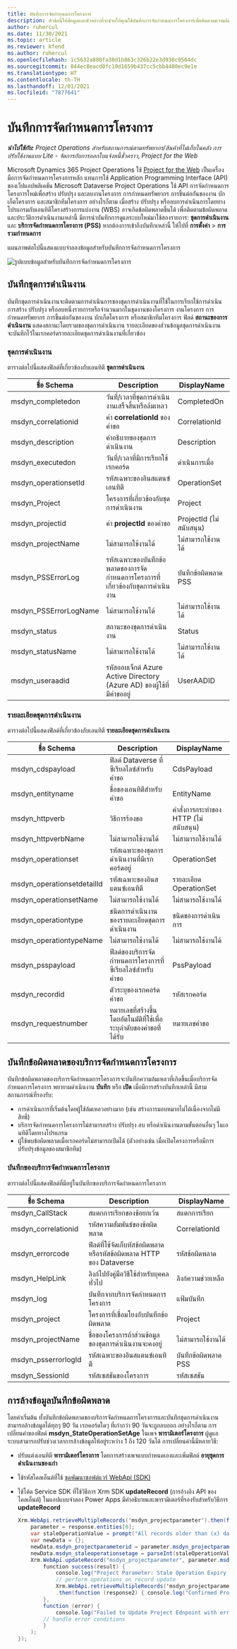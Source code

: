 ```yaml
---
title: บันทึกการจัดกำหนดการโครงการ
description: หัวข้อนี้ให้ข้อมูลและตัวอย่างที่จะช่วยให้คุณใช้บันทึกการจัดกำหนดการโครงการเพื่อติดตามความล้มเหลวที่เกี่ยวข้องกับบริการจัดกำหนดการโครงการและ API การจัดกำหนดการโครงการ
author: ruhercul
ms.date: 11/30/2021
ms.topic: article
ms.reviewer: kfend
ms.author: ruhercul
ms.openlocfilehash: 1c5632a880fa30d1b863c326b22e3d930c9564dc
ms.sourcegitcommit: 844ec8eacd0fc10d1659b437cc5cbb4480ec9e1e
ms.translationtype: HT
ms.contentlocale: th-TH
ms.lasthandoff: 12/01/2021
ms.locfileid: "7877641"
---
```

# <a name="project-scheduling-logs"></a>บันทึกการจัดกำหนดการโครงการ

_**นำไปใช้กับ:** Project Operations สำหรับสถานการณ์ตามทรัพยากร/สินค้าที่ไม่เก็บในคลัง การปรับใช้งานแบบ Lite - จัดการกับการออกใบแจ้งหนี้ชั่วคราว_, _Project for the Web_

Microsoft Dynamics 365 Project Operations ใช้ [Project for the Web](https://support.microsoft.com/office/what-is-project-for-the-web-c19b2421-3c9d-4037-97c6-f66b6e1d2eb5) เป็นเครื่องมือการจัดกำหนดการโครงการหลัก แทนการใช้ Application Programming Interface (API) ของเว็ปแอปพลิเคชัน Microsoft Dataverse Project Operations ใช้ API การจัดกำหนดการโครงการใหม่เพื่อสร้าง ปรับปรุง และลบงานโครงการ การกำหนดทรัพยากร การขึ้นต่อกันของงาน บักเก็ตโครงการ และสมาชิกทีมโครงการ อย่างไรก็ตาม เมื่อสร้าง ปรับปรุง หรือลบการดำเนินการโดยทางโปรแกรมกับเอนทิตีโครงสร้างการแบ่งงาน (WBS) อาจเกิดข้อผิดพลาดขึ้นได้ เพื่อติดตามข้อผิดพลาดและประวัติการดำเนินงานเหล่านี้ มีการนำบันทึกการดูแลระบบใหม่มาใช้สองรายการ: **ชุดการดำเนินงาน** และ **บริการจัดกำหนดการโครงการ (PSS)** หากต้องการเข้าถึงบันทึกเหล่านี้ ให้ไปที่ **การตั้งค่า** \> **การรวมกำหนดการ**

แผนภาพต่อไปนี้แสดงแบบจำลองข้อมูลสำหรับบันทึกการจัดกำหนดการโครงการ

![รูปแบบข้อมูลสำหรับบันทึกการจัดกำหนดการโครงการ](media/LOGDATAMODEL.jpg)

## <a name="operation-set-log"></a>บันทึกชุดการดำเนินงาน

บันทึกชุดการดำเนินงานจะติดตามการดำเนินการของชุดการดำเนินงานที่ใช้ในการเรียกใช้การดำเนินการสร้าง ปรับปรุง หรือลบหนึ่งรายการหรือจำนวนมากในชุดงานของโครงการ งานโครงการ การกำหนดทรัพยากร การขึ้นต่อกันของงาน บักเก็ตโครงการ หรือสมาชิกทีมโครงการ ฟิลด์ **สถานะของการดำเนินงาน** แสดงสถานะโดยรวมของชุดการดำเนินงาน รายละเอียดของส่วนข้อมูลชุดการดำเนินงานจะบันทึกไว้ในเรกคอร์ดรายละเอียดชุดการดำเนินงานที่เกี่ยวข้อง

### <a name="operation-set"></a>ชุดการดำเนินงาน

ตารางต่อไปนี้แสดงฟิลด์ที่เกี่ยวข้องกับเอนทิตี **ชุดการดำเนินงาน**

| ชื่อ Schema            | Description                                                                                                  | DisplayName            |
|-----------------------|--------------------------------------------------------------------------------------------------------------|------------------------|
| msdyn_completedon     | วันที่/เวลาที่ชุดการดำเนินงานเสร็จสิ้นหรือล้มเหลว                                                | CompletedOn            |
| msdyn_correlationid   | ค่า **correlationId** ของคำขอ                                                                  | CorrelationId          |
| msdyn_description     | คำอธิบายของชุดการดำเนินงาน                                                                        | Description            |
| msdyn_executedon      | วันที่/เวลาที่มีการเรียกใช้เรกคอร์ด                                                                       | ดำเนินการเมื่อ            |
| msdyn_operationsetId  | รหัสเฉพาะของอินสแตนซ์เอนทิตี                                                                   | OperationSet           |
| msdyn_Project         | โครงการที่เกี่ยวข้องกับชุดการดำเนินงาน                                                            | Project                |
| msdyn_projectid       | ค่า **projectId** ของคำขอ                                                                      | ProjectId (ไม่สนับสนุน) |
| msdyn_projectName     | ไม่สามารถใช้งานได้                                                                                              | ไม่สามารถใช้งานได้         |
| msdyn_PSSErrorLog     | รหัสเฉพาะของบันทึกข้อพลาดของการจัดกำหนดการโครงการที่เกี่ยวข้องกับชุดการดำเนินงาน | บันทึกข้อผิดพลาด PSS          |
| msdyn_PSSErrorLogName | ไม่สามารถใช้งานได้                                                                                              | ไม่สามารถใช้งานได้         |
| msdyn_status          | สถานะของชุดการดำเนินงาน                                                                             | Status                 |
| msdyn_statusName      | ไม่สามารถใช้งานได้                                                                                              | ไม่สามารถใช้งานได้         |
| msdyn_useraadid       | รหัสออบเจ็กต์ Azure Active Directory (Azure AD) ของผู้ใช้ที่มีคำขออยู่                     | UserAADID              |

### <a name="operation-set-detail"></a>รายละเอียดชุดการดำเนินงาน

ตารางต่อไปนี้แสดงฟิลด์ที่เกี่ยวข้องกับเอนทิตี **รายละเอียดชุดการดำเนินงาน**

| ชื่อ Schema                 | Description                                                                                 | DisplayName           |
|----------------------------|---------------------------------------------------------------------------------------------|-----------------------|
| msdyn_cdspayload           | ฟิลด์ Dataverse ที่ซีเรียลไลซ์สำหรับคำขอ                                            | CdsPayload            |
| msdyn_entityname           | ชื่อของเอนทิตีสำหรับคำขอ                                                     | EntityName            |
| msdyn_httpverb             | วิธีการร้องขอ                                                                         | คำสั่งการกระทำของ HTTP (ไม่สนับสนุน) |
| msdyn_httpverbName         | ไม่สามารถใช้งานได้                                                                             | ไม่สามารถใช้งานได้        |
| msdyn_operationset         | รหัสเฉพาะของชุดการดำเนินงานที่มีเรกคอร์ดอยู่                      | OperationSet          |
| msdyn_operationsetdetailId | รหัสเฉพาะของอินสแตนซ์เอนทิตี                                                  | รายละเอียด OperationSet   |
| msdyn_operationsetName     | ไม่สามารถใช้งานได้                                                                             | ไม่สามารถใช้งานได้        |
| msdyn_operationtype        | ชนิดการดำเนินงานของรายละเอียดชุดการดำเนินงาน                                             | ชนิดของการดำเนินการ         |
| msdyn_operationtypeName    | ไม่สามารถใช้งานได้                                                                             | ไม่สามารถใช้งานได้        |
| msdyn_psspayload           | ฟิลด์ของบริการจัดกำหนดการโครงการที่ซีเรียลไลซ์สำหรับคำขอ                           | PssPayload            |
| msdyn_recordid             | ตัวระบุของเรกคอร์ดคำขอ                                                       | รหัสเรกคอร์ด             |
| msdyn_requestnumber        | หมายเลขที่สร้างขึ้นโดยอัตโนมัติที่ใช้เพื่อระบุลำดับของคำขอที่ได้รับ | หมายเลขคำขอ        |

## <a name="project-scheduling-service-error-logs"></a>บันทึกข้อผิดพลาดของบริการจัดกำหนดการโครงการ

บันทึกข้อผิดพลาดของบริการจัดกำหนดการโครงการจะบันทึกความล้มเหลวที่เกิดขึ้นเมื่อบริการจัดกำหนดการโครงการ พยายามดำเนินงาน **บันทึก** หรือ **เปิด** เมื่อมีการสร้างบันทึกเหล่านี้ มีสามสถานการณ์ที่รองรับ:

- การดำเนินการที่เริ่มต้นโดยผู้ใช้ล้มเหลวอย่างมาก (เช่น สร้างการมอบหมายไม่ได้เนื่องจากไม่มีสิทธิ์)
- บริการจัดกำหนดการโครงการไม่สามารถสร้าง ปรับปรุง ลบ หรือดำเนินงานตามขั้นตอนอื่นๆ ในเอนทิตีโดยทางโปรแกรม
- ผู้ใช้พบข้อผิดพลาดเมื่อเรกคอร์ดไม่สามารถเปิดได้ (ตัวอย่างเช่น เมื่อเปิดโครงการหรือมีการปรับปรุงข้อมูลของสมาชิกทีม)

### <a name="project-scheduling-service-log"></a>บันทึกของบริการจัดกำหนดการโครงการ

ตารางต่อไปนี้แสดงฟิลด์ที่มีอยู่ในบันทึกของบริการจัดกำหนดการโครงการ

| ชื่อ Schema          | Description                                                                    | DisplayName    |
|---------------------|--------------------------------------------------------------------------------|----------------|
| msdyn_CallStack     | สแตกการเรียกของข้อยกเว้น                                               | สแตกการเรียก     |
| msdyn_correlationid | รหัสความสัมพันธ์ของข้อผิดพลาด                                               | CorrelationId  |
| msdyn_errorcode     | ฟิลด์ที่ใช้จัดเก็บหัสข้อผิดพลาดหรือรหัสข้อผิดพลาด HTTP ของ Dataverse | รหัสข้อผิดพลาด     |
| msdyn_HelpLink      | ลิงก์ไปยังคู่มือวิธีใช้สำหรับบุคคลทั่วไป                                       | ลิงก์ความช่วยเหลือ      |
| msdyn_log           | บันทึกจากบริการจัดกำหนดการโครงการ                                   | แฟ้มบันทึก            |
| msdyn_project       | โครงการที่เชื่อมโยงกับบันทึกข้อผิดพลาด                             | Project        |
| msdyn_projectName   | ชื่อของโครงการถ้าส่วนข้อมูลของชุดการดำเนินงานจะคงอยู่ | ไม่สามารถใช้งานได้ |
| msdyn_psserrorlogId | รหัสเฉพาะของอินสแตนซ์เอนทิตี                                     | บันทึกข้อผิดพลาด PSS  |
| msdyn_SessionId     | รหัสเซสชันของโครงการ                                                        | รหัสเซสชัน     |

## <a name="error-log-cleanup"></a>การล้างข้อมูลบันทึกข้อผิดพลาด

โดยค่าเริ่มต้น ทั้งบันทึกข้อผิดพลาดของบริการจัดกำหนดการโครงการและบันทึกชุดการดำเนินงานสามารถล้างข้อมูลได้ทุกๆ 90 วัน เรกคอร์ดใดๆ ที่เก่ากว่า 90 วันจะถูกลบออก อย่างไรก็ตาม การเปลี่ยนค่าของฟิลด์ **msdyn_StateOperationSetAge** ในเพจ **พารามิเตอร์โครงการ** ผู้ดูแลระบบสามารถปรับช่วงเวลาการล้างข้อมูลให้อยู่ระหว่าง 1 ถึง 120 วันได้ การเปลี่ยนค่านี้มีหลายวิธี:

- ปรับแต่งเอนทิตี **พารามิเตอร์โครงการ** โดยการสร้างเพจแบบกำหนดเองและเพิ่มฟิลด์ **อายุชุดการดำเนินงานของเก่า**
- ใช้รหัสไคลเอ็นต์ที่ใช้ [ชุดพัฒนาซอฟต์แวร์ WebApi (SDK)](/powerapps/developer/model-driven-apps/clientapi/reference/xrm-webapi/updaterecord)
- ใช้โค้ด Service SDK ที่ใช้วิธีการ Xrm SDK **updateRecord** (การอ้างอิง API ของไคลเอ็นต์) ในแอปแบบจำลอง Power Apps มีคำอธิบายและพารามิเตอร์ที่รองรับสำหรับวิธีการ **updateRecord**

    ```C#
    Xrm.WebApi.retrieveMultipleRecords('msdyn_projectparameter').then(function (response) {
        parameter = response.entities[0];
        var staleOperationValue = prompt("All records older than (x) days will be deleted, please enter X between 1 to 90 days", 1)
        var newData = {};
        newData.msdyn_projectparameterid = parameter.msdyn_projectparameterid;
        newData.msdyn_staleoperationsetage = parseInt(staleOperationValue);
        Xrm.WebApi.updateRecord("msdyn_projectparameter", parameter.msdyn_projectparameterid, newData).then(
            function success(result) {
                console.log("Project Parameter: Stale Operation Expiry is set to: " + newData.msdyn_staleoperationsetage);
                // perform operations on record update
                Xrm.WebApi.retrieveMultipleRecords('msdyn_projectparameter')
                .then(function (response2) { console.log("Confirmed Project Parameter: Stale Operation Expiry is set to: " + response2.entities[0].msdyn_staleoperationsetage) });
            },
            function (error) {
                console.log("Failed to Update Project Ednpoint with error: " + error.message);
            // handle error conditions
            }
        );
    });
    ```
